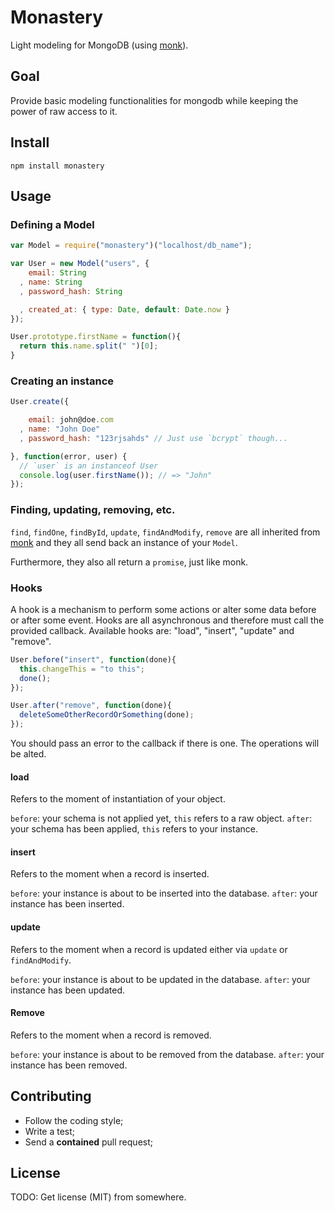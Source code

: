 # Monastery

Light modeling for MongoDB (using [monk](http://github.com/learnboost/monk)).

## Goal

Provide basic modeling functionalities for mongodb while keeping the power of raw access to it.

## Install

`npm install monastery`

## Usage

### Defining a Model

```javascript
var Model = require("monastery")("localhost/db_name");

var User = new Model("users", {
    email: String
  , name: String
  , password_hash: String

  , created_at: { type: Date, default: Date.now }
});

User.prototype.firstName = function(){
  return this.name.split(" ")[0];
}
```

### Creating an instance

```javascript
User.create({

    email: john@doe.com
  , name: "John Doe"
  , password_hash: "123rjsahds" // Just use `bcrypt` though...

}, function(error, user) {
  // `user` is an instanceof User
  console.log(user.firstName()); // => "John"
});
```

### Finding, updating, removing, etc.

`find`, `findOne`, `findById`, `update`, `findAndModify`, `remove` are all inherited from [monk](http://github.com/learnboost/monk) and they all send back an instance of your `Model`.

Furthermore, they also all return a `promise`, just like monk.

### Hooks

A hook is a mechanism to perform some actions or alter some data before or after some event. Hooks are all asynchronous and therefore must call the provided callback. Available hooks are: "load", "insert", "update" and "remove".

```javascript
User.before("insert", function(done){
  this.changeThis = "to this";
  done();
});

User.after("remove", function(done){
  deleteSomeOtherRecordOrSomething(done);
});
```

You should pass an error to the callback if there is one. The operations will be alted.

#### load

Refers to the moment of instantiation of your object.

`before`: your schema is not applied yet, `this` refers to a raw object. 
`after`: your schema has been applied, `this` refers to your instance.

#### insert

Refers to the moment when a record is inserted.

`before`: your instance is about to be inserted into the database. 
`after`: your instance has been inserted.

#### update

Refers to the moment when a record is updated either via `update` or `findAndModify`.

`before`: your instance is about to be updated in the database. 
`after`: your instance has been updated.

#### Remove

Refers to the moment when a record is removed.

`before`: your instance is about to be removed from the database. 
`after`: your instance has been removed.

## Contributing

- Follow the coding style;
- Write a test;
- Send a **contained** pull request;

## License

TODO: Get license (MIT) from somewhere.
